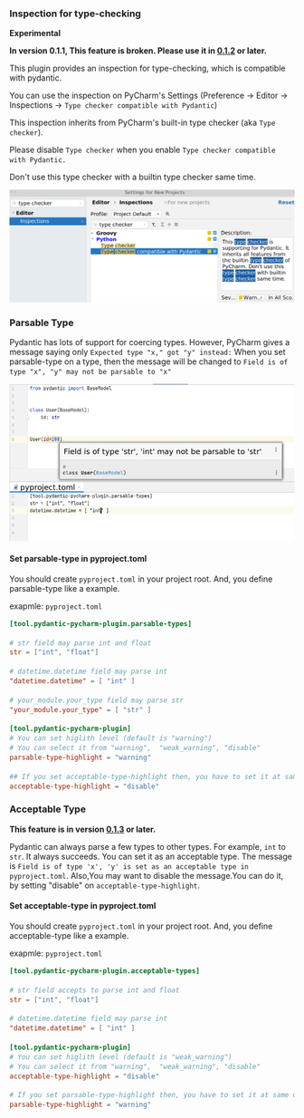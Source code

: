 ### Inspection for type-checking
**Experimental**

**In version 0.1.1, This feature is broken. Please use it in [0.1.2](https://github.com/koxudaxi/pydantic-pycharm-plugin/releases/tag/0.1.2) or later.** 

This plugin provides an inspection for type-checking, which is compatible with pydantic.

You can use the inspection on PyCharm's Settings (Preference -> Editor -> Inspections -> `Type checker compatible with Pydantic`) 

This inspection inherits from PyCharm's built-in type checker (aka `Type checker`).

Please disable `Type checker` when you enable `Type checker compatible with Pydantic.`

Don't use this type checker with a builtin type checker same time.

![inspection 1](inspection1.png)

### Parsable Type
Pydantic has lots of support for coercing types. However, PyCharm  gives a message saying only `Expected type "x," got "y" instead:`
When you set parsable-type on a type, then the message will be changed to `Field is of type "x", "y" may not be parsable to "x"`


![parsable type1](parsable-type1.png)

#### Set parsable-type in pyproject.toml
You should create `pyproject.toml` in your project root.
And, you define parsable-type like a example.

exapmle: `pyproject.toml`

```toml
[tool.pydantic-pycharm-plugin.parsable-types]

# str field may parse int and float
str = ["int", "float"]

# datetime.datetime field may parse int
"datetime.datetime" = [ "int" ]

# your_module.your_type field may parse str
"your_module.your_type" = [ "str" ]

[tool.pydantic-pycharm-plugin]
# You can set higlith level (default is "warning")
# You can select it from "warning",  "weak_warning", "disable" 
parsable-type-highlight = "warning" 

## If you set acceptable-type-highlight then, you have to set it at same depth.
acceptable-type-highlight = "disable" 
```

### Acceptable Type
**This feature is in version [0.1.3](https://github.com/koxudaxi/pydantic-pycharm-plugin/releases/tag/0.1.3) or later.**

Pydantic can always parse a few types to other types. For example, `int` to `str`. It always succeeds.
You can set it as an acceptable type. The message is `Field is of type 'x', 'y' is set as an acceptable type in pyproject.toml`.
Also,You may want to disable the message.You can do it, by setting "disable" on `acceptable-type-highlight`.

#### Set acceptable-type in pyproject.toml
You should create `pyproject.toml` in your project root.
And, you define acceptable-type like a example.

exapmle: `pyproject.toml`

```toml
[tool.pydantic-pycharm-plugin.acceptable-types]

# str field accepts to parse int and float
str = ["int", "float"]

# datetime.datetime field may parse int
"datetime.datetime" = [ "int" ]

[tool.pydantic-pycharm-plugin]
# You can set higlith level (default is "weak_warning")
# You can select it from "warning",  "weak_warning", "disable" 
acceptable-type-highlight = "disable" 

# If you set parsable-type-highlight then, you have to set it at same depth.
parsable-type-highlight = "warning" 
```
